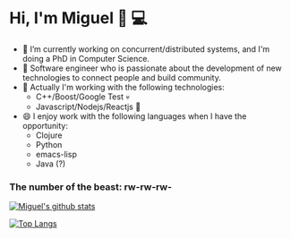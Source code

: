 # Hi, I'm Miguel 👋 💻

- 🔭 I’m currently working on concurrent/distributed systems, and I'm doing a PhD in Computer Science.
- 🌱 Software engineer who is passionate about the development of new technologies to connect people and build community.
- 💬 Actually I'm working with the following technologies:
  - C++/Boost/Google Test 💀
  - Javascript/Nodejs/Reactjs 👻
- 😄 I enjoy work with the following languages when I have the opportunity:
  - Clojure
  - Python
  - emacs-lisp
  - Java (?)

### The number of the beast: rw-rw-rw-

[![Miguel's github stats](https://github-readme-stats.vercel.app/api?username=miguelpinia&count_private=true&show_icons=true&theme=dracula)](https://github.com/miguelpinia)

[![Top Langs](https://github-readme-stats.vercel.app/api/top-langs/?username=miguelpinia&layout=compact&langs_count=8&theme=dracula)](https://github.com/miguelpinia)


<!--
**miguelpinia/miguelpinia** is a ✨ _special_ ✨ repository because its `README.md` (this file) appears on your GitHub profile.

-  I’m currently working on concurrent/s
-  I’m currently learning ...
- 👯 I’m looking to collaborate on ...
- 🤔 I’m looking for help with ...
- 💬 Ask me about ...
- 📫 How to reach me: ...
- 😄 Pronouns: ...
- ⚡ Fun fact: ...
-->
